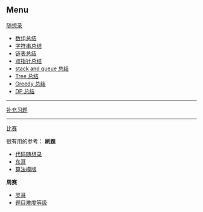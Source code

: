 ## Menu


[随想录](https://github.com/Logenleedev/--Data-Structure-and-Algorithm/tree/master/foundation)
- [数组总结](https://github.com/Logenleedev/--Data-Structure-and-Algorithm/blob/master/foundation/Array/Note.md)
- [字符串总结](https://github.com/Logenleedev/--Data-Structure-and-Algorithm/blob/master/foundation/String/Note.md)
- [链表总结](https://github.com/Logenleedev/--Data-Structure-and-Algorithm/blob/master/foundation/LinkedList/Note.md)
- [双指针总结](https://github.com/Logenleedev/--Data-Structure-and-Algorithm/blob/master/foundation/Double_Pointer/Note.md)
- [stack and queue 总结](https://github.com/Logenleedev/--Data-Structure-and-Algorithm/blob/master/foundation/Stack_and_Queue/Note.md)
- [Tree 总结](https://github.com/Logenleedev/--Data-Structure-and-Algorithm/blob/master/foundation/Tree/Note.md)
- [Greedy 总结](https://github.com/Logenleedev/--Data-Structure-and-Algorithm/blob/master/foundation/Greedy/Note.md)
- [DP 总结](https://github.com/Logenleedev/--Data-Structure-and-Algorithm/tree/master/foundation/DP)

***
[补充习题](https://github.com/Logenleedev/--Data-Structure-and-Algorithm/tree/master/Extra)

*** 
[比赛](https://github.com/Logenleedev/--Data-Structure-and-Algorithm/tree/master/Contest)

很有用的参考：
**刷题**
- [代码随想录](https://github.com/youngyangyang04/leetcode-master)
- [东哥](https://labuladong.gitee.io/algo/)
- [算法模版](https://github.com/dashidhy/algorithm-pattern-python)

**周赛**
- [灵哥](https://space.bilibili.com/206214/)
- [题目难度等级](https://zerotrac.github.io/leetcode_problem_rating/#/)